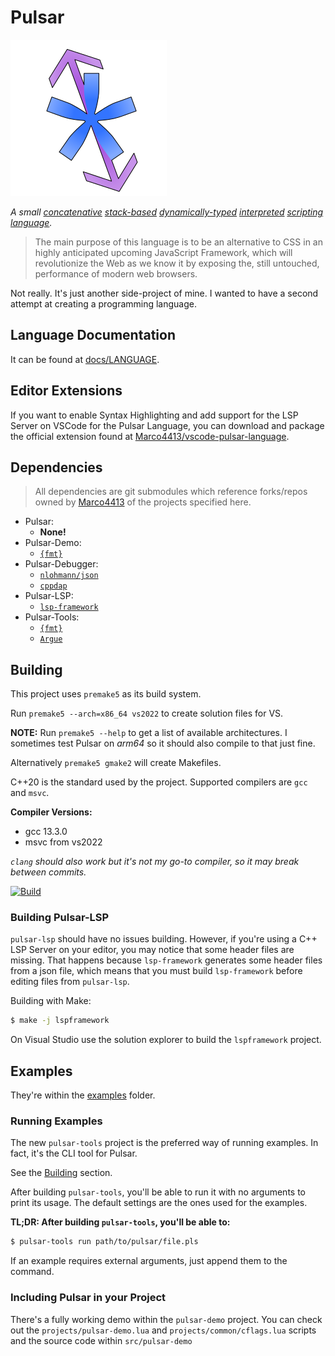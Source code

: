 # Pulsar

![logo](logo.png)

*A small
[concatenative](https://en.wikipedia.org/wiki/Concatenative_programming_language)
[stack-based](https://en.wikipedia.org/wiki/Stack-oriented_programming)
[dynamically-typed](https://en.wikipedia.org/wiki/Type_system#Dynamic_type_checking_and_runtime_type_information)
[interpreted](https://en.wikipedia.org/wiki/Interpreter_(computing))
[scripting language](https://en.wikipedia.org/wiki/Scripting_language).*

> The main purpose of this language is to be an alternative to CSS
in an highly anticipated upcoming JavaScript Framework,
which will revolutionize the Web as we know it
by exposing the, still untouched, performance of modern web browsers.

Not really. It's just another side-project of mine.
I wanted to have a second attempt at creating a programming language.

## Language Documentation

It can be found at [docs/LANGUAGE](docs/LANGUAGE.md).

## Editor Extensions

If you want to enable Syntax Highlighting and add support for the LSP Server
on VSCode for the Pulsar Language, you can download and package the official extension found at
[Marco4413/vscode-pulsar-language](https://github.com/Marco4413/vscode-pulsar-language).

## Dependencies

> All dependencies are git submodules which reference forks/repos owned by
> [Marco4413](https://github.com/Marco4413) of the projects specified here.

- Pulsar:
  - **None!**
- Pulsar-Demo:
  - [`{fmt}`](https://github.com/fmtlib/fmt)
- Pulsar-Debugger:
  - [`nlohmann/json`](https://github.com/nlohmann/json)
  - [`cppdap`](https://github.com/google/cppdap)
- Pulsar-LSP:
  - [`lsp-framework`](https://github.com/leon-bckl/lsp-framework)
- Pulsar-Tools:
  - [`{fmt}`](https://github.com/fmtlib/fmt)
  - [`Argue`](https://github.com/Marco4413/Argue)

## Building

This project uses `premake5` as its build system.

Run `premake5 --arch=x86_64 vs2022` to create solution files for VS.

**NOTE:** Run `premake5 --help` to get a list of available architectures.
I sometimes test Pulsar on *arm64* so it should also compile to that just fine.

Alternatively `premake5 gmake2` will create Makefiles.

C++20 is the standard used by the project.
Supported compilers are `gcc` and `msvc`.

**Compiler Versions:**
- gcc 13.3.0
- msvc from vs2022

*`clang` should also work but it's not my go-to compiler,
so it may break between commits.*

[![Build](https://github.com/Marco4413/Pulsar/actions/workflows/build.yaml/badge.svg)](https://github.com/Marco4413/Pulsar/actions/workflows/build.yaml)

### Building Pulsar-LSP

`pulsar-lsp` should have no issues building. However, if you're using a
C++ LSP Server on your editor, you may notice that some header files are missing.
That happens because `lsp-framework` generates some header files from a json file,
which means that you must build `lsp-framework` before editing files from `pulsar-lsp`.

Building with Make:
```sh
$ make -j lspframework
```

On Visual Studio use the solution explorer to build the `lspframework` project.

## Examples

They're within the [examples](examples) folder.

### Running Examples

The new `pulsar-tools` project is the preferred way of running examples.
In fact, it's the CLI tool for Pulsar.

See the [Building](#building) section.

After building `pulsar-tools`, you'll be able to run it with no arguments to
print its usage. The default settings are the ones used for the examples.

**TL;DR: After building `pulsar-tools`, you'll be able to:**

```sh
$ pulsar-tools run path/to/pulsar/file.pls
```

If an example requires external arguments, just append them to the command.

### Including Pulsar in your Project

There's a fully working demo within the `pulsar-demo` project.
You can check out the `projects/pulsar-demo.lua` and `projects/common/cflags.lua`
scripts and the source code within `src/pulsar-demo`
